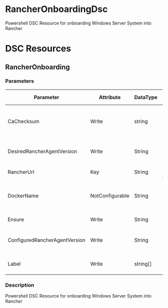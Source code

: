 # RancherOnboardingDsc
Powershell DSC Resource for onboarding Windows Server System into Rancher

# DSC Resources
## RancherOnboarding
### Parameters
|Parameter|Attribute|DataType|Description|Allowed Values|
|---------|---------|--------|-----------|--------------|
|CaChecksum|Write|string|Certificate Authority Checksum of Cluster to join||
|DesiredRancherAgentVersion|Write|String|Rancher Agent Image Version||
|RancherUrl|Key|String|Cluster  to join||
|DockerName|NotConfigurable|String|Name of currently installed Docker Runtime||
|Ensure|Write|String|Desired State|Absent,Present|
|ConfiguredRancherAgentVersion|Write|String|Current Rancher Agent Version||
|Label|Write|string[]|Labels to add to the container||

### Description
Powershell DSC Resource for onboarding Windows Server System into Rancher